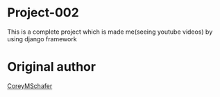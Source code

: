 # Project-002
This is a complete project which is made me(seeing youtube videos) by using django framework

# Original author
<a href="https://github.com/CoreyMSchafer">CoreyMSchafer</a>
